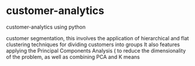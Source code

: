 # customer-analytics
customer-analytics using python

customer segmentation,
this involves the application of hierarchical and flat clustering techniques for
dividing customers into groups It also features applying the Principal Components Analysis ( to
reduce the dimensionality of the problem, as well as combining PCA and K means
